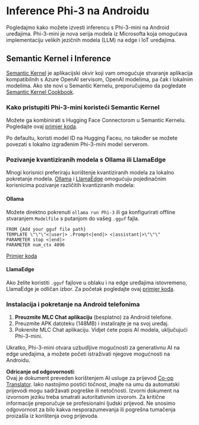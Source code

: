 <!--
CO_OP_TRANSLATOR_METADATA:
{
  "original_hash": "9481b07dda8f9715a5d1ff43fb27568b",
  "translation_date": "2025-05-09T10:52:47+00:00",
  "source_file": "md/01.Introduction/03/Android_Inference.md",
  "language_code": "hr"
}
-->
# **Inference Phi-3 na Androidu**

Pogledajmo kako možete izvesti inferencu s Phi-3-mini na Android uređajima. Phi-3-mini je nova serija modela iz Microsofta koja omogućava implementaciju velikih jezičnih modela (LLM) na edge i IoT uređajima.

## Semantic Kernel i Inference

[Semantic Kernel](https://github.com/microsoft/semantic-kernel) je aplikacijski okvir koji vam omogućuje stvaranje aplikacija kompatibilnih s Azure OpenAI servisom, OpenAI modelima, pa čak i lokalnim modelima. Ako ste novi u Semantic Kernelu, preporučujemo da pogledate [Semantic Kernel Cookbook](https://github.com/microsoft/SemanticKernelCookBook?WT.mc_id=aiml-138114-kinfeylo).

### Kako pristupiti Phi-3-mini koristeći Semantic Kernel

Možete ga kombinirati s Hugging Face Connectorom u Semantic Kernelu. Pogledajte ovaj [primjer koda](https://github.com/Azure-Samples/Phi-3MiniSamples/tree/main/semantickernel?WT.mc_id=aiml-138114-kinfeylo).

Po defaultu, koristi model ID na Hugging Faceu, no također se možete povezati s lokalno izgrađenim Phi-3-mini model serverom.

### Pozivanje kvantiziranih modela s Ollama ili LlamaEdge

Mnogi korisnici preferiraju korištenje kvantiziranih modela za lokalno pokretanje modela. [Ollama](https://ollama.com/) i [LlamaEdge](https://llamaedge.com) omogućuju pojedinačnim korisnicima pozivanje različitih kvantiziranih modela:

#### Ollama

Možete direktno pokrenuti `ollama run Phi-3` ili ga konfigurirati offline stvaranjem `Modelfile` s putanjom do vašeg `.gguf` fajla.

```gguf
FROM {Add your gguf file path}
TEMPLATE \"\"\"<|user|> .Prompt<|end|> <|assistant|>\"\"\"
PARAMETER stop <|end|>
PARAMETER num_ctx 4096
```

[Primjer koda](https://github.com/Azure-Samples/Phi-3MiniSamples/tree/main/ollama?WT.mc_id=aiml-138114-kinfeylo)

#### LlamaEdge

Ako želite koristiti `.gguf` fajlove u oblaku i na edge uređajima istovremeno, LlamaEdge je odličan izbor. Za početak pogledajte ovaj [primjer koda](https://github.com/Azure-Samples/Phi-3MiniSamples/tree/main/wasm?WT.mc_id=aiml-138114-kinfeylo).

### Instalacija i pokretanje na Android telefonima

1. **Preuzmite MLC Chat aplikaciju** (besplatno) za Android telefone.  
2. Preuzmite APK datoteku (148MB) i instalirajte je na svoj uređaj.  
3. Pokrenite MLC Chat aplikaciju. Vidjet ćete popis AI modela, uključujući Phi-3-mini.

Ukratko, Phi-3-mini otvara uzbudljive mogućnosti za generativnu AI na edge uređajima, a možete početi istraživati njegove mogućnosti na Androidu.

**Odricanje od odgovornosti**:  
Ovaj je dokument preveden korištenjem AI usluge za prijevod [Co-op Translator](https://github.com/Azure/co-op-translator). Iako nastojimo postići točnost, imajte na umu da automatski prijevodi mogu sadržavati pogreške ili netočnosti. Izvorni dokument na izvornom jeziku treba smatrati autoritativnim izvorom. Za kritične informacije preporučuje se profesionalni ljudski prijevod. Ne snosimo odgovornost za bilo kakva nesporazumevanja ili pogrešna tumačenja proizašla iz korištenja ovog prijevoda.